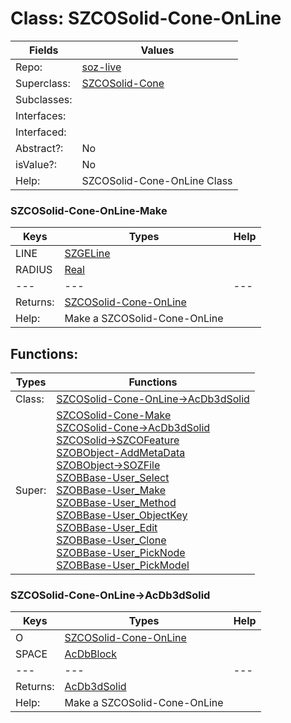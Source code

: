 
# Class:	SZCOSolid-Cone-OnLine

| Fields | Values |
| --------- | --------- |
| Repo: | [soz-live](/repos/soz-live.html) |
| Superclass: | [SZCOSolid-Cone](SZCOSolid-Cone.html) |
| Subclasses: |  |
| Interfaces: |  |
| Interfaced: |  |
| Abstract?: | No |
| isValue?: | No |
| Help: | SZCOSolid-Cone-OnLine Class |

### SZCOSolid-Cone-OnLine-Make

| Keys | Types | Help |
| --------- | --------- | --------- |
| LINE | [SZGELine](SZGELine.html) |  |
| RADIUS | [Real](Real.html) |  |
| --- | --- | --- |
| Returns: | [SZCOSolid-Cone-OnLine](SZCOSolid-Cone-OnLine.html) |
| Help: | Make a SZCOSolid-Cone-OnLine |


## Functions:

| Types | Functions |
| --------- | --------- |
| Class: | [SZCOSolid-Cone-OnLine->AcDb3dSolid](#SZCOSolid-Cone-OnLine->AcDb3dSolid) |
| Super: | [SZCOSolid-Cone-Make](SZCOSolid-Cone.html) <br> [SZCOSolid-Cone->AcDb3dSolid](SZCOSolid-Cone.html) <br> [SZCOSolid->SZCOFeature](SZCOSolid.html) <br> [SZOBObject-AddMetaData](SZOBObject.html) <br> [SZOBObject->SOZFile](SZOBObject.html) <br> [SZOBBase-User_Select](SZOBBase.html) <br> [SZOBBase-User_Make](SZOBBase.html) <br> [SZOBBase-User_Method](SZOBBase.html) <br> [SZOBBase-User_ObjectKey](SZOBBase.html) <br> [SZOBBase-User_Edit](SZOBBase.html) <br> [SZOBBase-User_Clone](SZOBBase.html) <br> [SZOBBase-User_PickNode](SZOBBase.html) <br> [SZOBBase-User_PickModel](SZOBBase.html) |


### SZCOSolid-Cone-OnLine->AcDb3dSolid

| Keys | Types | Help |
| --------- | --------- | --------- |
| O | [SZCOSolid-Cone-OnLine](SZCOSolid-Cone-OnLine.html) |  |
| SPACE | [AcDbBlock](AcDbBlock.html) |  |
| --- | --- | --- |
| Returns: | [AcDb3dSolid](AcDb3dSolid.html) |
| Help: | Make a SZCOSolid-Cone-OnLine |

